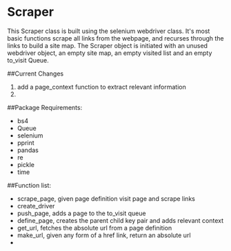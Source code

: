 # Scraper
This Scraper class is built using the selenium webdriver class. It's most basic functions scrape all links from the webpage, and recurses through the links to build a site map. The Scraper object is initiated with an unused webdriver object, an empty site map, an empty visited list and an empty to_visit Queue.

##Current Changes
1. add a page_context function to extract relevant information
2. 

##Package Requirements:
- bs4
- Queue
- selenium
- pprint
- pandas
- re
- pickle
- time

##Function list:
- scrape_page, given page definition visit page and scrape links
- create_driver
- push_page, adds a page to the to_visit queue
- define_page, creates the parent child key pair and adds relevant context
- get_url, fetches the absolute url from a page definition
- make_url, given any form of a href link, return an absolute url
- 
